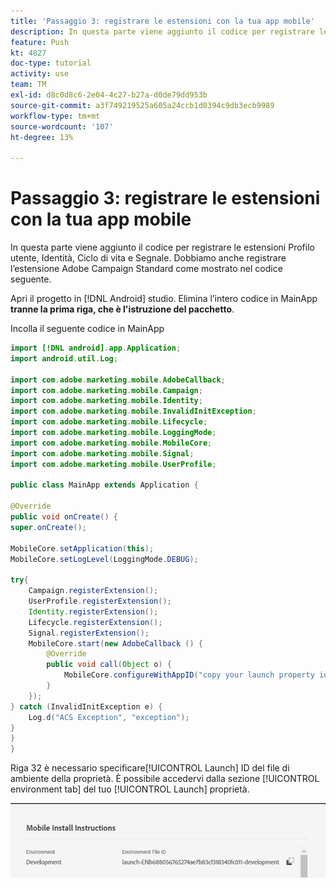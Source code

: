 ```yaml
---
title: 'Passaggio 3: registrare le estensioni con la tua app mobile'
description: In questa parte viene aggiunto il codice per registrare le estensioni UserProfile, Identity, Lifecycle e Signal.
feature: Push
kt: 4827
doc-type: tutorial
activity: use
team: TM
exl-id: d8c0d8c6-2e04-4c27-b27a-d0de79dd953b
source-git-commit: a3f749219525a605a24ccb1d0394c9db3ecb9989
workflow-type: tm+mt
source-wordcount: '107'
ht-degree: 13%

---
```


# Passaggio 3: registrare le estensioni con la tua app mobile

In questa parte viene aggiunto il codice per registrare le estensioni Profilo utente, Identità, Ciclo di vita e Segnale. Dobbiamo anche registrare l’estensione Adobe Campaign Standard come mostrato nel codice seguente.

Apri il progetto in [!DNL Android] studio. Elimina l’intero codice in MainApp **tranne la prima riga, che è l&#39;istruzione del pacchetto**.

Incolla il seguente codice in MainApp

<!--
Removed `{.line-numbers}` below
-->

```java
import [!DNL android].app.Application;
import android.util.Log;

import com.adobe.marketing.mobile.AdobeCallback;
import com.adobe.marketing.mobile.Campaign;
import com.adobe.marketing.mobile.Identity;
import com.adobe.marketing.mobile.InvalidInitException;
import com.adobe.marketing.mobile.Lifecycle;
import com.adobe.marketing.mobile.LoggingMode;
import com.adobe.marketing.mobile.MobileCore;
import com.adobe.marketing.mobile.Signal;
import com.adobe.marketing.mobile.UserProfile;

public class MainApp extends Application {

@Override
public void onCreate() {
super.onCreate();

MobileCore.setApplication(this);
MobileCore.setLogLevel(LoggingMode.DEBUG);

try{
    Campaign.registerExtension();
    UserProfile.registerExtension();
    Identity.registerExtension();
    Lifecycle.registerExtension();
    Signal.registerExtension();
    MobileCore.start(new AdobeCallback () {
        @Override
        public void call(Object o) {
            MobileCore.configureWithAppID("copy your launch property id here");
        }
    });
} catch (InvalidInitException e) {
    Log.d("ACS Exception", "exception");
}
}
}
```

Riga 32 è necessario specificare[!UICONTROL  Launch] ID del file di ambiente della proprietà. È possibile accedervi dalla sezione [!UICONTROL environment tab] del tuo [!UICONTROL Launch] proprietà.

![launch-id](assets/launch-id-property.PNG)
